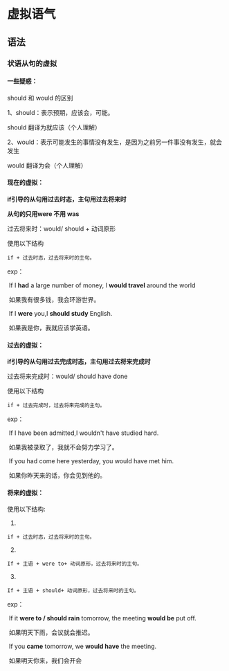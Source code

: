 # 虚拟语气

## 语法

### 状语从句的虚拟

#### 一些疑惑：

should 和 would 的区别

1、should：表示预期，应该会，可能。

should 翻译为就应该（个人理解）

2、would：表示可能发生的事情没有发生，是因为之前另一件事没有发生，就会发生

would 翻译为会（个人理解）

#### 现在的虚拟：

**if引导的从句用过去时态，主句用过去将来时**

**从句的只用were 不用 was**

过去将来时：would/ should + 动词原形

使用以下结构

```
if + 过去时态，过去将来时的主句。
```

exp：

​		If I **had** a large number of money, I **would travel** around the world

​		如果我有很多钱，我会环游世界。

​		If I **were** you,I **should study** English.

​		如果我是你，我就应该学英语。





#### 过去的虚拟：

**if引导的从句用过去完成时态，主句用过去将来完成时**

过去将来完成时：would/ should have done

使用以下结构

```
if + 过去完成时，过去将来完成的主句。
```

exp：

​		If I have been admitted,I wouldn't  have studied hard.

​		如果我被录取了，我就不会努力学习了。

​		If you had come here yesterday, you would have met him.

​		如果你昨天来的话，你会见到他的。





#### 将来的虚拟：

使用以下结构:

1.

```
if + 过去时态，过去将来时的主句。
```

2.

```
If + 主语 + were to+ 动词原形，过去将来时的主句。
```

3.

```
If + 主语 + should+ 动词原形，过去将来时的主句。
```

exp：

​		If it **were to / should rain** tomorrow, the meeting **would be** put off.

​		如果明天下雨，会议就会推迟。

​		If you **came** tomorrow, we **would have** the meeting.

​		如果明天你来，我们会开会